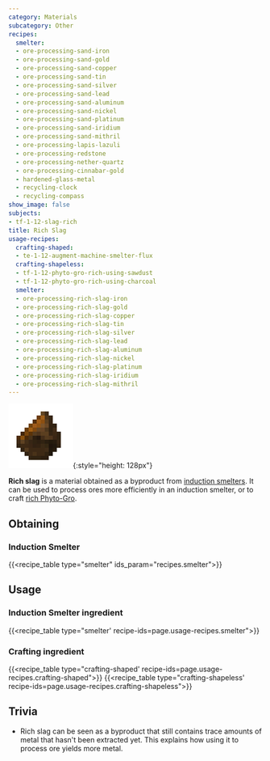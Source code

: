 ```yaml
---
category: Materials
subcategory: Other
recipes:
  smelter:
  - ore-processing-sand-iron
  - ore-processing-sand-gold
  - ore-processing-sand-copper
  - ore-processing-sand-tin
  - ore-processing-sand-silver
  - ore-processing-sand-lead
  - ore-processing-sand-aluminum
  - ore-processing-sand-nickel
  - ore-processing-sand-platinum
  - ore-processing-sand-iridium
  - ore-processing-sand-mithril
  - ore-processing-lapis-lazuli
  - ore-processing-redstone
  - ore-processing-nether-quartz
  - ore-processing-cinnabar-gold
  - hardened-glass-metal
  - recycling-clock
  - recycling-compass
show_image: false
subjects:
- tf-1-12-slag-rich
title: Rich Slag
usage-recipes:
  crafting-shaped:
  - te-1-12-augment-machine-smelter-flux
  crafting-shapeless:
  - tf-1-12-phyto-gro-rich-using-sawdust
  - tf-1-12-phyto-gro-rich-using-charcoal
  smelter:
  - ore-processing-rich-slag-iron
  - ore-processing-rich-slag-gold
  - ore-processing-rich-slag-copper
  - ore-processing-rich-slag-tin
  - ore-processing-rich-slag-silver
  - ore-processing-rich-slag-lead
  - ore-processing-rich-slag-aluminum
  - ore-processing-rich-slag-nickel
  - ore-processing-rich-slag-platinum
  - ore-processing-rich-slag-iridium
  - ore-processing-rich-slag-mithril
---
```


![Rich slag](/assets/images/docs/1.12/thermal-foundation/slag-rich.png){:style="height: 128px"}


**Rich slag** is a material obtained as a byproduct from [induction
smelters](../../thermal-expansion/induction-smelter/). It can be used to process ores more
efficiently in an induction smelter, or to craft [rich
Phyto-Gro](../rich-phyto-gro/).


Obtaining
---------

### Induction Smelter
{{<recipe_table type="smelter" ids_param="recipes.smelter">}}


Usage
-----

### Induction Smelter ingredient
{{<recipe_table type="smelter' recipe-ids=page.usage-recipes.smelter">}}

### Crafting ingredient
{{<recipe_table type="crafting-shaped' recipe-ids=page.usage-recipes.crafting-shaped">}}
{{<recipe_table type="crafting-shapeless' recipe-ids=page.usage-recipes.crafting-shapeless">}}


Trivia
------

* Rich slag can be seen as a byproduct that still contains trace amounts of
  metal that hasn't been extracted yet. This explains how using it to process
  ore yields more metal.
